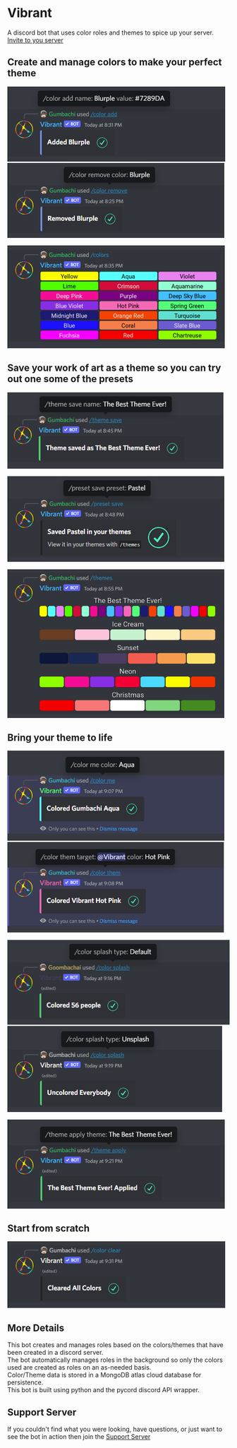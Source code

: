 # Vibrant

A discord bot that uses color roles and themes to spice up your server.  
[Invite to you server](https://discord.com/api/oauth2/authorize?client_id=821278454711320576&permissions=2415970304&scope=applications.commands%20bot)
 
## Create and manage colors to make your perfect theme  

![Color Add](showcase/coloradd.png?raw=true "Create a color")
![Color Remove](showcase/colorremove.png?raw=true "Remove a color")  

![Colors](showcase/colors.png?raw=true "Show Colors")

## Save your work of art as a theme so you can try out one some of the presets

![Save Theme](showcase/themesave.png?raw=true "Save Theme")  

![Save Preset](showcase/presetsave.png?raw=true "Save Preset")  

![Themes](showcase/themes.png?raw=true "Show Themes")  

## Bring your theme to life  

![Color Me](showcase/colorme.png?raw=true "Color Me")
![Color Theme](showcase/colorthem.png?raw=true "Color Them")  

![Splash](showcase/splash.png?raw=true "Splash")
![Unsplash](showcase/unsplash.png?raw=true "Unsplash")

![Theme Apply](showcase/themeapply.png?raw=true "Apply Theme")

## Start from scratch  

![Clear Colors](showcase/clearcolors.png?raw=true "Clear Colors")

## More Details  

This bot creates and manages roles based on the colors/themes that have been created in a discord server.  
The bot automatically manages roles in the background so only the colors used are created as roles on an as-needed basis.  
Color/Theme data is stored in a MongoDB atlas cloud database for persistence.  
This bot is built using python and the pycord discord API wrapper.  

## Support Server

If you couldn't find what you were looking, have questions, or just want to see the bot in action then join the [Support Server](https://discord.gg/rhvyup5)
